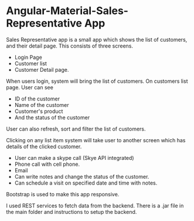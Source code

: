 # Angular-Material-Sales-Representative App
Sales Representative app is a small app which shows the list of customers, and their detail page.
This consists of three screens.
- Login Page
- Customer list
- Customer Detail page. 

When users login, system will bring the list of customers.
On customers list page. User can see
- ID of the customer
- Name of the customer
- Customer's product
- And the status of the customer

User can also refresh, sort and filter the list of customers. 

Clicking on any list item system will take user to another screen which has details of the clicked customer. 
- User can make a skype call (Skye API integrated)
- Phone call with cell phone.
- Email
- Can write notes and change the status of the customer. 
- Can schedule a visit on specified date and time with notes. 

Bootstrap is used to make this app responsive. 

I used REST services to fetch data from the backend. There is a .jar file in the main folder and instructions to setup the backend.